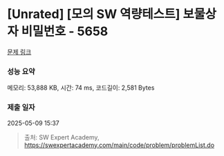 # [Unrated] [모의 SW 역량테스트] 보물상자 비밀번호 - 5658 

[문제 링크](https://swexpertacademy.com/main/code/problem/problemDetail.do?contestProbId=AWXRUN9KfZ8DFAUo) 

### 성능 요약

메모리: 53,888 KB, 시간: 74 ms, 코드길이: 2,581 Bytes

### 제출 일자

2025-05-09 15:37



> 출처: SW Expert Academy, https://swexpertacademy.com/main/code/problem/problemList.do
